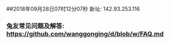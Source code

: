 ##2018年09月28日07时12分07秒 新址: 142.93.253.116
### 兔友常见问题及解答: https://github.com/wanggonging/d/blob/w/FAQ.md
